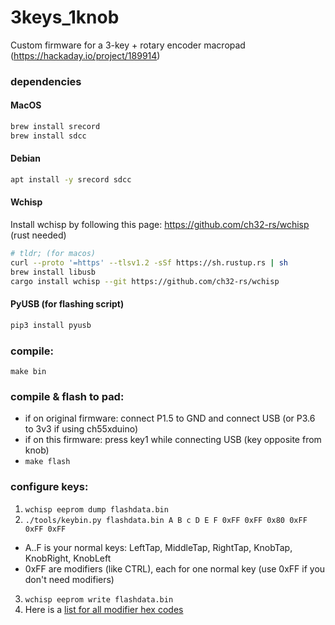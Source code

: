 # 3keys_1knob
Custom firmware for a 3-key + rotary encoder macropad (https://hackaday.io/project/189914)

### dependencies

#### MacOS
```bash
brew install srecord
brew install sdcc
```
#### Debian
```bash
apt install -y srecord sdcc
```

#### Wchisp
Install wchisp by following this page: https://github.com/ch32-rs/wchisp (rust needed)
```bash
# tldr; (for macos)
curl --proto '=https' --tlsv1.2 -sSf https://sh.rustup.rs | sh
brew install libusb
cargo install wchisp --git https://github.com/ch32-rs/wchisp
```


#### PyUSB (for flashing script)
```bash
pip3 install pyusb
```

### compile:
`make bin`

### compile & flash to pad:
- if on original firmware: connect P1.5 to GND and connect USB (or P3.6 to 3v3 if using ch55xduino)
- if on this firmware: press key1 while connecting USB (key opposite from knob)
- `make flash`

### configure keys:
1. `wchisp eeprom dump flashdata.bin`
2. `./tools/keybin.py flashdata.bin A B c D E F 0xFF 0xFF 0x80 0xFF 0xFF 0xFF`
- A..F is your normal keys: LeftTap, MiddleTap, RightTap, KnobTap, KnobRight, KnobLeft
- 0xFF are modifiers (like CTRL), each for one normal key (use 0xFF if you don't need modifiers)
3. `wchisp eeprom write flashdata.bin`
4. Here is a [list for all modifier hex codes](include/usb_conkbd.h)
